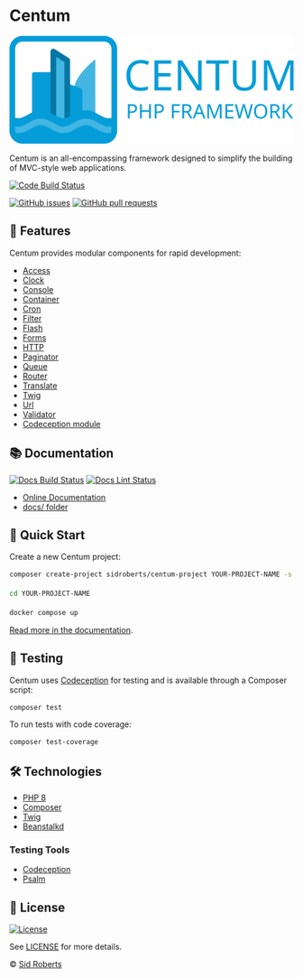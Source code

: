 # Centum

![Centum PHP Framework logo featuring stylised waves and buildings in blue tones](docs/_assets/logo.svg "Centum PHP Framework")

Centum is an all-encompassing framework designed to simplify the building of MVC-style web applications.



[![Code Build Status](https://img.shields.io/github/actions/workflow/status/SidRoberts/centum/tests.yml?style=for-the-badge&label=Code%20Build)](https://github.com/SidRoberts/centum/actions)

[![GitHub issues](https://img.shields.io/github/issues-raw/SidRoberts/centum.svg?style=for-the-badge)](https://github.com/SidRoberts/centum/issues)
[![GitHub pull requests](https://img.shields.io/github/issues-pr-raw/SidRoberts/centum.svg?style=for-the-badge)](https://github.com/SidRoberts/centum/pulls)



## 🚀 Features

Centum provides modular components for rapid development:

- [Access](https://sidroberts.co.uk/centum/access)
- [Clock](https://sidroberts.co.uk/centum/clock)
- [Console](https://sidroberts.co.uk/centum/console)
- [Container](https://sidroberts.co.uk/centum/container)
- [Cron](https://sidroberts.co.uk/centum/cron)
- [Filter](https://sidroberts.co.uk/centum/filter)
- [Flash](https://sidroberts.co.uk/centum/flash)
- [Forms](https://sidroberts.co.uk/centum/forms)
- [HTTP](https://sidroberts.co.uk/centum/http)
- [Paginator](https://sidroberts.co.uk/centum/paginator)
- [Queue](https://sidroberts.co.uk/centum/queue)
- [Router](https://sidroberts.co.uk/centum/router)
- [Translate](https://sidroberts.co.uk/centum/translation)
- [Twig](https://sidroberts.co.uk/centum/twig)
- [Url](https://sidroberts.co.uk/centum/url)
- [Validator](https://sidroberts.co.uk/centum/validator)
- [Codeception module](https://sidroberts.co.uk/centum/testing)



## 📚 Documentation

[![Docs Build Status](https://img.shields.io/github/deployments/SidRoberts/centum/github-pages?style=for-the-badge)](https://sidroberts.co.uk/centum)
[![Docs Lint Status](https://img.shields.io/github/actions/workflow/status/SidRoberts/centum/docs-lint.yml?style=for-the-badge&label=Docs%20Lint)](https://github.com/SidRoberts/centum/actions)

- [Online Documentation](https://sidroberts.co.uk/centum)
- [docs/ folder](docs/)



## 🚀 Quick Start

Create a new Centum project:

```bash
composer create-project sidroberts/centum-project YOUR-PROJECT-NAME -s dev

cd YOUR-PROJECT-NAME

docker compose up
```

[Read more in the documentation](https://sidroberts.co.uk/centum/quick-start).



## 🧪 Testing

Centum uses [Codeception](https://codeception.com/) for testing and is available through a Composer script:

```bash
composer test
```

To run tests with code coverage:

```bash
composer test-coverage
```



## 🛠 Technologies

- [PHP 8](https://www.php.net/)
- [Composer](https://getcomposer.org/)
- [Twig](https://twig.symfony.com/)
- [Beanstalkd](https://beanstalkd.github.io/)

### Testing Tools

- [Codeception](https://codeception.com/)
- [Psalm](https://psalm.dev/)



## 📄 License

[![License](https://img.shields.io/github/license/SidRoberts/centum?style=for-the-badge)](LICENSE)

See [LICENSE](LICENSE) for more details.

© [Sid Roberts](https://github.com/SidRoberts)
